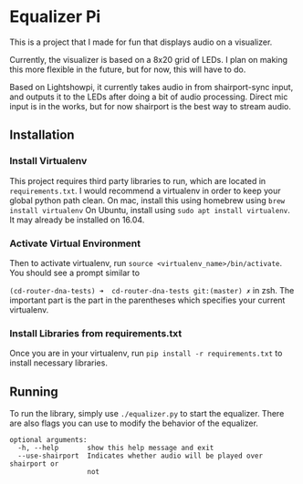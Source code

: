 # Equalizer Pi
This is a project that I made for fun that displays audio on a visualizer.

Currently, the visualizer is based on a 8x20 grid of LEDs. I plan on making this more 
flexible in the future, but for now, this will have to do.

Based on Lightshowpi, it currently takes audio in from shairport-sync input, 
and outputs it to the LEDs after doing a bit of audio processing. 
Direct mic input is in the works, but for now shairport is the best way to stream audio.

## Installation

### Install Virtualenv
This project requires third party libraries to run, which are located in `requirements.txt`.
I would recommend a virtualenv in order to keep your global python path clean. 
On mac, install this using homebrew using `brew install virtualenv`
On Ubuntu, install using `sudo apt install virtualenv`. It may already be installed on 16.04.

### Activate Virtual Environment
Then to activate virtualenv, run `source <virtualenv_name>/bin/activate`. You should see a prompt
similar to 

`(cd-router-dna-tests) ➜  cd-router-dna-tests git:(master) ✗` in zsh. The important part
is the part in the parentheses which specifies your current virtualenv.

### Install Libraries from requirements.txt
Once you are in your virtualenv, run `pip install -r requirements.txt` to install necessary libraries.

## Running
To run the library, simply use `./equalizer.py` to start the equalizer. There are also flags
you can use to modify the behavior of the equalizer.

```
optional arguments:
  -h, --help       show this help message and exit
  --use-shairport  Indicates whether audio will be played over shairport or
                   not

```